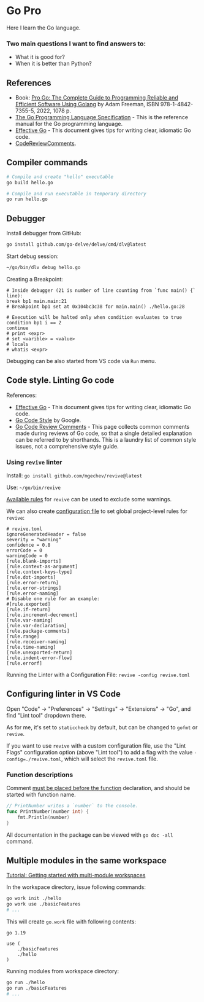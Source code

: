# Go Pro

Here I learn the Go language.

### Two main questions I want to find answers to:

- What it is good for?
- When it is better than Python?

## References

- Book: [Pro Go: The Complete Guide to Programming Reliable and Efficient Software
  Using Golang](https://doi.org/10.1007/978-1-4842-7355-5) by Adam Freeman, ISBN 978-1-4842-7355-5, 2022, 1078 p.
- [The Go Programming Language Specification](https://go.dev/ref/spec) - This is the reference manual for the Go programming language.
- [Effective Go](https://go.dev/doc/effective_go) - This document gives tips for writing clear, idiomatic Go code.
- [CodeReviewComments](https://github.com/golang/go/wiki/CodeReviewComments).

## Compiler commands

```bash
# Compile and create "hello" executable
go build hello.go

# Compile and run executable in temporary directory
go run hello.go
```

## Debugger

Install debugger from GitHub:

```bash
go install github.com/go-delve/delve/cmd/dlv@latest
```

Start debug session:

```bash
~/go/bin/dlv debug hello.go
```

Creating a Breakpoint:

```
# Inside debugger (21 is number of line counting from `func main() {` line):
break bp1 main.main:21
# Breakpoint bp1 set at 0x104bc3c38 for main.main() ./hello.go:28

# Execution will be halted only when condition evaluates to true
condition bp1 i == 2
continue
# print <expr>
# set <varible> = <value>
# locals
# whatis <expr>
```

Debugging can be also started from VS code via `Run` menu.

## Code style. Linting Go code

References:

- [Effective Go](https://go.dev/doc/effective_go) - This document gives tips for writing clear, idiomatic Go code.
- [Go Code Style](https://google.github.io/styleguide/go/decisions) by Google.
- [Go Code Review Comments](https://github.com/golang/go/wiki/CodeReviewComments) - This page collects common comments made during reviews of Go code, so that a single detailed explanation can be referred to by shorthands. This is a laundry list of common style issues, not a comprehensive style guide.

### Using `revive` linter

Install: `go install github.com/mgechev/revive@latest`

Use: `~/go/bin/revive`

[Available rules](https://github.com/mgechev/revive#available-rules) for `revive` can be used to exclude some warnings.

We can also create [configuration file](https://github.com/mgechev/revive#configuration) to set global project-level rules for `revive`:

```
# revive.toml
ignoreGeneratedHeader = false
severity = "warning"
confidence = 0.8
errorCode = 0
warningCode = 0
[rule.blank-imports]
[rule.context-as-argument]
[rule.context-keys-type]
[rule.dot-imports]
[rule.error-return]
[rule.error-strings]
[rule.error-naming]
# Disable one rule for an example:
#[rule.exported]
[rule.if-return]
[rule.increment-decrement]
[rule.var-naming]
[rule.var-declaration]
[rule.package-comments]
[rule.range]
[rule.receiver-naming]
[rule.time-naming]
[rule.unexported-return]
[rule.indent-error-flow]
[rule.errorf]
```

Running the Linter with a Configuration File: `revive -config revive.toml`

## Configuring linter in VS Code

Open "Code" -> "Preferences" -> "Settings" -> "Extensions" -> "Go", and find "Lint tool" dropdown there.

As for me, it's set to `staticcheck` by default, but can be changed to `gofmt` or `revive`.

If you want to use `revive` with a custom configuration file, use the "Lint Flags" configuration option (above "Lint tool") to add a flag with the value `-config=./revive.toml`, which will select the `revive.toml` file.

### Function descriptions

Comment [must be placed before the function](https://go.dev/doc/comment) declaration, and should be started with function name.

```go
// PrintNumber writes a `number` to the console.
func PrintNumber(number int) {
	fmt.Println(number)
}
```

All documentation in the package can be viewed with `go doc -all` command.

## Multiple modules in the same workspace

[Tutorial: Getting started with multi-module workspaces](https://go.dev/doc/tutorial/workspaces)

In the workspace directory, issue following commands:

```bash
go work init ./hello
go work use ./basicFeatures
# ...
```

This will create `go.work` file with following contents:

```
go 1.19

use (
	./basicFeatures
	./hello
)
```

Running modules from workspace directory:

```bash
go run ./hello
go run ./basicFeatures
# ...
```
